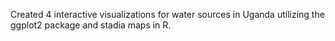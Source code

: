 Created 4 interactive visualizations for water sources in Uganda
utilizing the ggplot2 package and stadia maps in R.
